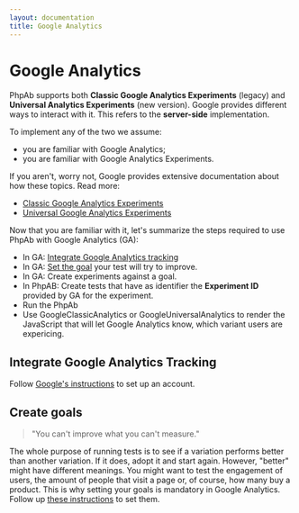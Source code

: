 ```yaml
---
layout: documentation
title: Google Analytics
---
```


# Google Analytics

PhpAb supports both **Classic Google Analytics Experiments** (legacy) and **Universal Analytics Experiments** (new version).
Google provides different ways to interact with it. This refers to the **server-side** implementation.

To implement any of the two we assume:
* you are familiar with Google Analytics;
* you are familiar with Google Analytics Experiments.

If you aren't, worry not, Google provides extensive documentation about how these topics.
Read more:
* [Classic Google Analytics Experiments](https://developers.google.com/analytics/devguides/collection/gajs/experiments)
* [Universal Google Analytics Experiments](https://developers.google.com/analytics/devguides/collection/analyticsjs/experiments?hl=en)

Now that you are familiar with it, let's summarize the steps required to use PhpAb with Google Analytics (GA):
* In GA: [Integrate Google Analytics tracking](#integrate-google-analytics-tracking)
* In GA: [Set the goal](#create-goals) your test will try to improve.
* In GA: Create experiments against a goal.
* In PhpAB: Create tests that have as identifier the **Experiment ID** provided by GA for the experiment.
* Run the PhpAb
* Use GoogleClassicAnalytics or GoogleUniversalAnalytics to render the JavaScript that will let Google Analytics know, which variant users are expericing.

## Integrate Google Analytics Tracking
Follow [Google's instructions](https://support.google.com/analytics/answer/1008080?hl=en) to set up an account.

## Create goals

> "You can't improve what you can't measure."

The whole purpose of running tests is to see if a variation performs better than another variation. If it does, adopt it and start again.
However, "better" might have different meanings. You might want to test the engagement of users, the amount of people that visit a page or, of course, how many buy a product.
This is why setting your goals is mandatory in Google Analytics.
Follow up [these instructions](https://support.google.com/analytics/answer/1032415?hl=en) to set them.